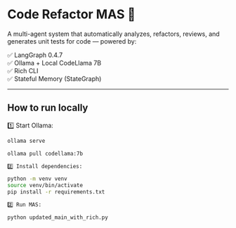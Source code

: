 # Code Refactor MAS 🚀

A multi-agent system that automatically analyzes, refactors, reviews, and generates unit tests for code — powered by:

✅ LangGraph 0.4.7  
✅ Ollama + Local CodeLlama 7B  
✅ Rich CLI  
✅ Stateful Memory (StateGraph)  

---

## How to run locally

1️⃣ Start Ollama:

```bash
ollama serve

ollama pull codellama:7b

2️⃣ Install dependencies:

python -m venv venv
source venv/bin/activate
pip install -r requirements.txt

2️⃣ Run MAS:

python updated_main_with_rich.py